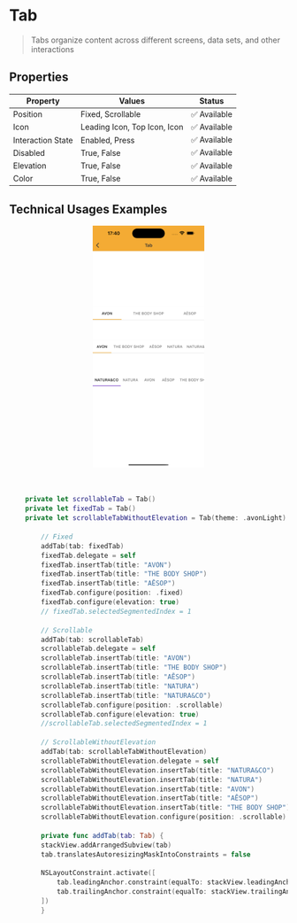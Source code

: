 # Tab
> Tabs organize content across different screens, data sets, and other interactions 

## Properties

| Property           | Values                         | Status            |
| --------------     | -------------------------      | ----------------- |
| Position             | Fixed, Scrollable                         | ✅  Available     |
| Icon          | Leading Icon, Top Icon, Icon   | ✅  Available     |
| Interaction State         | Enabled, Press       | ✅  Available     |
| Disabled          | True, False                    | ✅  Available     |
| Elevation          | True, False                    | ✅  Available     |
| Color          | True, False                    | ✅  Available     |


## Technical Usages Examples

<p align="center">
  <img alt="1" src="./images/tab.png" width="40%"> 
</p>

<br>

```swift
    private let scrollableTab = Tab()
    private let fixedTab = Tab()
    private let scrollableTabWithoutElevation = Tab(theme: .avonLight)
    
        // Fixed
        addTab(tab: fixedTab)
        fixedTab.delegate = self
        fixedTab.insertTab(title: "AVON")
        fixedTab.insertTab(title: "THE BODY SHOP")
        fixedTab.insertTab(title: "AĒSOP")
        fixedTab.configure(position: .fixed)
        fixedTab.configure(elevation: true)
        // fixedTab.selectedSegmentedIndex = 1

        // Scrollable
        addTab(tab: scrollableTab)
        scrollableTab.delegate = self
        scrollableTab.insertTab(title: "AVON")
        scrollableTab.insertTab(title: "THE BODY SHOP")
        scrollableTab.insertTab(title: "AĒSOP")
        scrollableTab.insertTab(title: "NATURA")
        scrollableTab.insertTab(title: "NATURA&CO")
        scrollableTab.configure(position: .scrollable)
        scrollableTab.configure(elevation: true)
        //scrollableTab.selectedSegmentedIndex = 1
        
        // ScrollableWithoutElevation
        addTab(tab: scrollableTabWithoutElevation)
        scrollableTabWithoutElevation.delegate = self
        scrollableTabWithoutElevation.insertTab(title: "NATURA&CO")
        scrollableTabWithoutElevation.insertTab(title: "NATURA")
        scrollableTabWithoutElevation.insertTab(title: "AVON")
        scrollableTabWithoutElevation.insertTab(title: "AĒSOP")
        scrollableTabWithoutElevation.insertTab(title: "THE BODY SHOP")
        scrollableTabWithoutElevation.configure(position: .scrollable)
        
        private func addTab(tab: Tab) {
        stackView.addArrangedSubview(tab)
        tab.translatesAutoresizingMaskIntoConstraints = false

        NSLayoutConstraint.activate([
            tab.leadingAnchor.constraint(equalTo: stackView.leadingAnchor),
            tab.trailingAnchor.constraint(equalTo: stackView.trailingAnchor)
        ])
        }
```
